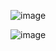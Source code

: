 ![image](https://github.com/user-attachments/assets/f9db4c77-1ea9-4edf-8aea-2dc5de4f1d0c)

![image](https://github.com/user-attachments/assets/4fbc04b1-6201-436b-9260-254da457dcb4)


